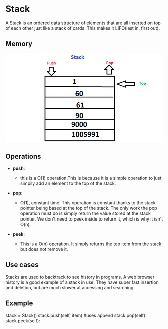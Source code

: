 <h1>Stack</h1>
<p1>A Stack is an ordered data structure of elements that are all inserted on top of each other just like a stack of cards. This makes it LIFO(last in, first out).  </p1>
<h2>Memory</h2>
<img src="stack_image.png">
<h2>Operations</h2>

* **push**:
  * this is a O(1) operation.This is because it is a simple operation to just simpily add an element to the top of the stack.

* **pop**: 
  * O(1), constant time. This operation is constant thanks to the stack pointer being based at the top of the stack. The only work the pop operation must do is simply return the value stored at the stack pointer. We don't need to peek inside to return it, which is why it isn't O(n).

* **peek**: 
  * This is a O(n) operation. It simply returns the top item from the stack but does not remove it.
<h2>Use cases</h2>
<p1> Stacks are used to backtrack to see history in programs. A web browser history is a good example of a stack in use. They have super fast insertion and deletion, but are much slower at accessing and searching.
<h2>Example</h2>
  <p1>
     stack = Stack()
     stack.push(self, item) #uses append
     stack.pop(self):
     stack.peek(self):


</p1>
